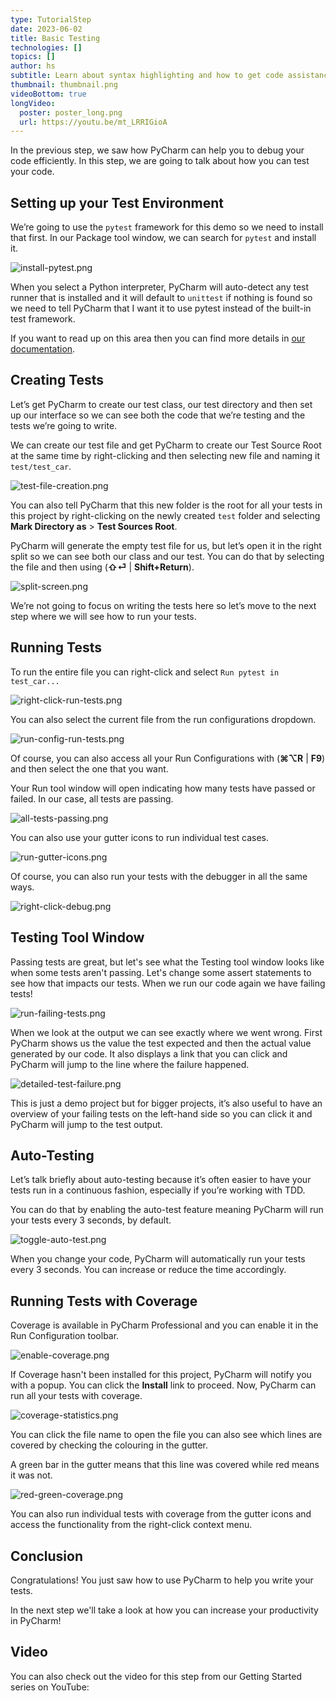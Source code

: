 ```yaml
---
type: TutorialStep
date: 2023-06-02
title: Basic Testing
technologies: []
topics: []
author: hs
subtitle: Learn about syntax highlighting and how to get code assistance.
thumbnail: thumbnail.png
videoBottom: true
longVideo:
  poster: poster_long.png
  url: https://youtu.be/mt_LRRIGioA
---
```


In the previous step, we saw how PyCharm can help you to debug your code efficiently. In this step, we are going to talk about how you can test your code.

## Setting up your Test Environment
We’re going to use the `pytest` framework for this demo so we need to install that first. In our Package tool window, we can search for `pytest` and install it.

![install-pytest.png](install-pytest.png)

When you select a Python interpreter, PyCharm will auto-detect any test runner that is installed and it will default to `unittest` if nothing is found so we need to tell PyCharm that I want it to use pytest instead of the built-in test framework.

If you want to read up on this area then you can find more details in [our documentation](https://www.jetbrains.com/help/pycharm/testing-your-first-python-application.html#choose-test-runner).

## Creating Tests
Let’s get PyCharm to create our test class, our test directory and then set up our interface so we can see both the code that we’re testing and the tests we’re going to write.

We can create our test file and get PyCharm to create our Test Source Root at the same time by right-clicking and then selecting new file and naming it `test/test_car`.

![test-file-creation.png](test-file-creation.png)

You can also tell PyCharm that this new folder is the root for all your tests in this project by right-clicking on the newly created `test` folder and selecting **Mark Directory as** > **Test Sources Root**.

PyCharm will generate the empty test file for us, but let’s open it in the right split so we can see both our class and our test. You can do that by selecting the file and then using (**⇧⏎** | **Shift+Return**).

![split-screen.png](split-screen.png)

We’re not going to focus on writing the tests here so let’s move to the next step where we will see how to run your tests.

## Running Tests

To run the entire file you can right-click and select `Run pytest in test_car...`

![right-click-run-tests.png](right-click-run-tests.png)

You can also select the current file from the run configurations dropdown.

![run-config-run-tests.png](run-config-run-tests.png)

Of course, you can also access all your Run Configurations with (**⌘⌥R** | **F9**) and then select the one that you want.

Your Run tool window will open indicating how many tests have passed or failed. In our case, all tests are passing.

![all-tests-passing.png](all-tests-passing.png)

You can also use your gutter icons to run individual test cases.

![run-gutter-icons.png](run-gutter-icons.png)

Of course, you can also run your tests with the debugger in all the same ways.

![right-click-debug.png](right-click-debug.png)

## Testing Tool Window

Passing tests are great, but let's see what the Testing tool window looks like when some tests aren't passing. Let's change some assert statements to see how that impacts our tests. When we run our code again we have failing tests!

![run-failing-tests.png](run-failing-tests.png)

When we look at the output we can see exactly where we went wrong. First PyCharm shows us the value the test expected and then the actual value generated by our code. It also displays a link that you can click and PyCharm will jump to the line where the failure happened.

![detailed-test-failure.png](detailed-test-failure.png)

This is just a demo project but for bigger projects, it’s also useful to have an overview of your failing tests on the left-hand side so you can click it and PyCharm will jump to the test output.

## Auto-Testing

Let’s talk briefly about auto-testing because it’s often easier to have your tests run in a continuous fashion, especially if you’re working with TDD.

You can do that by enabling the auto-test feature meaning PyCharm will run your tests every 3 seconds, by default.

![toggle-auto-test.png](toggle-auto-test.png)

When you change your code, PyCharm will automatically run your tests every 3 seconds. You can increase or reduce the time accordingly.

## Running Tests with Coverage

Coverage is available in PyCharm Professional and you can enable it in the Run Configuration toolbar.

![enable-coverage.png](enable-coverage.png)

If Coverage hasn't been installed for this project, PyCharm will notify you with a popup. You can click the **Install** link to proceed. Now, PyCharm can run all your tests with coverage.

![coverage-statistics.png](coverage-statistics.png)

You can click the file name to open the file you can also see which lines are covered by checking the colouring in the gutter.

A green bar in the gutter means that this line was covered while red means it was not.

![red-green-coverage.png](red-green-coverage.png)

You can also run individual tests with coverage from the gutter icons and access the functionality from the right-click context menu.

## Conclusion

Congratulations! You just saw how to use PyCharm to help you write your tests. 

In the next step we'll take a look at how you can increase your productivity in PyCharm! 

## Video
You can also check out the video for this step from our Getting Started series on YouTube:
